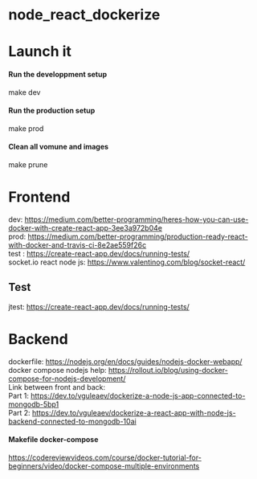 # node_react_dockerize

# Launch it
#### Run the developpment setup  
  make dev  
#### Run the production setup  
  make prod  
#### Clean all vomune and images  
  make prune  

# Frontend
dev: https://medium.com/better-programming/heres-how-you-can-use-docker-with-create-react-app-3ee3a972b04e  
prod: https://medium.com/better-programming/production-ready-react-with-docker-and-travis-ci-8e2ae559f26c  
test : https://create-react-app.dev/docs/running-tests/  
socket.io react node js: https://www.valentinog.com/blog/socket-react/  

## Test
jtest: https://create-react-app.dev/docs/running-tests/  

# Backend
dockerfile: https://nodejs.org/en/docs/guides/nodejs-docker-webapp/  
docker compose nodejs help: https://rollout.io/blog/using-docker-compose-for-nodejs-development/  
Link between front and back:  
Part 1: https://dev.to/vguleaev/dockerize-a-node-js-app-connected-to-mongodb-5bp1  
Part 2: https://dev.to/vguleaev/dockerize-a-react-app-with-node-js-backend-connected-to-mongodb-10ai  

#### Makefile docker-compose
https://codereviewvideos.com/course/docker-tutorial-for-beginners/video/docker-compose-multiple-environments  

